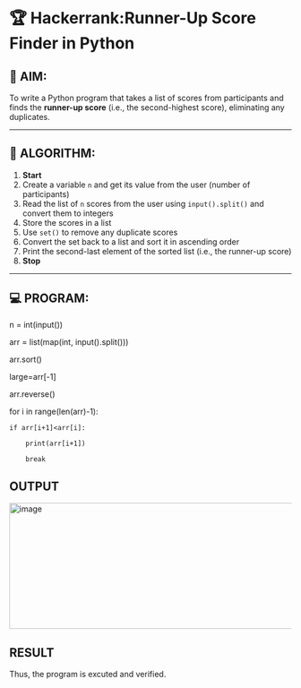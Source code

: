 # 🏆 Hackerrank:Runner-Up Score Finder in Python

## 🎯 AIM:
To write a Python program that takes a list of scores from participants and finds the **runner-up score** (i.e., the second-highest score), eliminating any duplicates.

---

## 🧠 ALGORITHM:

1. **Start**
2. Create a variable `n` and get its value from the user (number of participants)
3. Read the list of `n` scores from the user using `input().split()` and convert them to integers
4. Store the scores in a list
5. Use `set()` to remove any duplicate scores
6. Convert the set back to a list and sort it in ascending order
7. Print the second-last element of the sorted list (i.e., the runner-up score)
8. **Stop**

---

## 💻 PROGRAM:

n = int(input())

arr = list(map(int, input().split()))

arr.sort()

large=arr[-1]

arr.reverse()

for i in range(len(arr)-1):
  
    if arr[i+1]<arr[i]:
      
        print(arr[i+1])
    
        break

## OUTPUT
<img width="843" height="225" alt="image" src="https://github.com/user-attachments/assets/1fef4b79-fb1b-4b05-8041-6b5d0eb80fe5" />


## RESULT
Thus, the program is excuted and verified.
